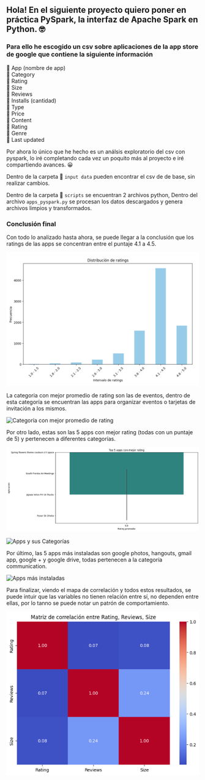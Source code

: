 ## Hola! En el siguiente proyecto quiero poner en práctica PySpark, la interfaz de Apache Spark en Python. 🤓

### Para ello he escogido un csv sobre aplicaciones de la app store de google que contiene la siguiente información

📍 App (nombre de app) \
📍 Category\
📍 Rating\
📍 Size\
📍 Reviews\
📍 Installs (cantidad)\
📍 Type\
📍 Price\
📍 Content\
📍 Rating\
📍 Genre\
📍 Last updated


Por ahora lo único que he hecho es un análsis exploratorio del csv con pyspark, lo iré completando cada vez un poquito más al proyecto e iré compartiendo avances. 😀

Dentro de la carpeta 📂 `input data` pueden encontrar el csv de de base, sin realizar cambios.
 
Dentro de la carpeta 📂 `scripts` se encuentran 2 archivos python, Dentro del archivo `apps_pyspark.py` se procesan los datos descargados y genera archivos limpios y transformados.

### Conclusión final

Con todo lo analizado hasta ahora, se puede llegar a la conclusión que los ratings de las apps se concentran entre el puntaje 4.1 a 4.5.

![Ratings](https://github.com/FrancaTortaroloo/etl-con-pyspark/blob/main/assets/rating.png)


La categoria con mejor promedio de rating son las de eventos, dentro de esta categoría se encuentran las apps para organizar eventos o tarjetas de invitación a los mismos. 

![Categoría con mejor promedio de rating](https://github.com/FrancaTortaroloo/etl-con-pyspark/blob/main/assets/categor%C3%ADa%20rating%20promedio.png)

Por otro lado, estas son las 5 apps con mejor rating (todas con un puntaje de 5) y pertenecen a diferentes categorías.

![Apps con mejor rating](https://github.com/FrancaTortaroloo/etl-con-pyspark/blob/main/assets/top%205%20apps%20con%20mejor%20rating.png)

![Apps y sus Categorías](https://github.com/FrancaTortaroloo/etl-con-pyspark/blob/main/assets/App%20-%20categor%C3%ADa%20-%20rating.png)

Por último, las 5 apps más instaladas son google photos, hangouts, gmail app, google + y google drive, todas pertenecen a la categoría communication.

![Apps más instaladas](https://github.com/FrancaTortaroloo/etl-con-pyspark/blob/main/assets/top%205%20apps%20m%C3%A1s%20instaladas.png)


Para finalizar, viendo el mapa de correlación y todos estos resultados, se puede intuir que las variables no tienen relación entre sí, no dependen entre ellas, por lo tanno se puede notar un patrón de comportamiento.

![Heatmap](https://github.com/FrancaTortaroloo/etl-con-pyspark/blob/main/assets/heatmap.png)